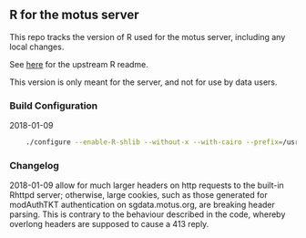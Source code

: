 ## R for the motus server ##

This repo tracks the version of R used for the motus server, including
any local changes.

See [here](README) for the upstream R readme.

This version is only meant for the server, and not for use by data
users.

### Build Configuration ###

2018-01-09
``` bash
    ./configure --enable-R-shlib --without-x --with-cairo --prefix=/usr
```


### Changelog ###

2018-01-09 allow for much larger headers on http requests to the built-in
           Rhttpd server; otherwise, large cookies, such as those
           generated for modAuthTKT authentication on sgdata.motus.org,
           are breaking header parsing.
           This is contrary to the behaviour described in the code,
           whereby overlong headers are supposed to cause a 413 reply.
